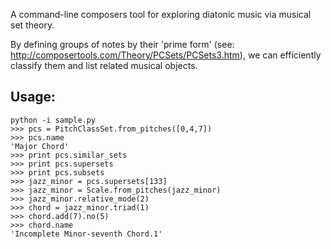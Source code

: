 A command-line composers tool for exploring diatonic music via musical set theory.

By defining groups of notes by their 'prime form' (see: http://composertools.com/Theory/PCSets/PCSets3.htm), we can efficiently classify them and list related musical objects.

## Usage:
    python -i sample.py
    >>> pcs = PitchClassSet.from_pitches([0,4,7])
    >>> pcs.name
    'Major Chord'
    >>> print pcs.similar_sets
    >>> print pcs.supersets
    >>> print pcs.subsets
    >>> jazz_minor = pcs.supersets[133]
    >>> jazz_minor = Scale.from_pitches(jazz_minor)
    >>> jazz_minor.relative_mode(2)
    >>> chord = jazz_minor.triad(1)
    >>> chord.add(7).no(5)
    >>> chord.name
    'Incomplete Minor-seventh Chord.1'
  
